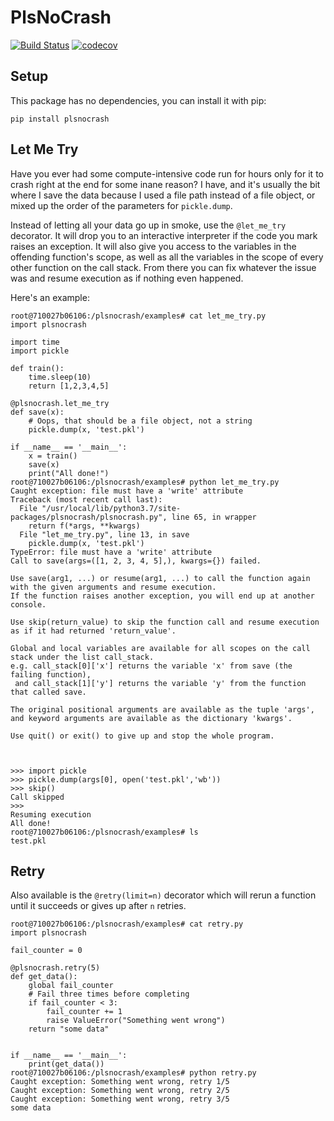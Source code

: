 # PlsNoCrash
[![Build Status](https://travis-ci.org/HenryWConklin/plsnocrash.svg?branch=master)](https://travis-ci.org/HenryWConklin/plsnocrash)
[![codecov](https://codecov.io/gh/HenryWConklin/plsnocrash/branch/master/graph/badge.svg)](https://codecov.io/gh/HenryWConklin/plsnocrash)

## Setup
This package has no dependencies, you can install it with pip:

```pip install plsnocrash```

## Let Me Try
Have you ever had some compute-intensive code run for hours only for it to crash right
at the end for some inane reason? I have, and it's usually the bit where I save the data
because I used a file path instead of a file object, or mixed up the order of the parameters
for `pickle.dump`. 

Instead of letting all your data go up in smoke, use the `@let_me_try` decorator. It will
drop you to an interactive interpreter if the code you mark raises an exception. It will
also give you access to the variables in the offending function's scope, as well as all
the variables in the scope of every other function on the call stack. From there
you can fix whatever the issue was and resume execution as if nothing even happened.


Here's an example:

```
root@710027b06106:/plsnocrash/examples# cat let_me_try.py
import plsnocrash

import time
import pickle

def train():
    time.sleep(10)
    return [1,2,3,4,5]

@plsnocrash.let_me_try
def save(x):
    # Oops, that should be a file object, not a string
    pickle.dump(x, 'test.pkl')

if __name__ == '__main__':
    x = train()
    save(x)
    print("All done!")
root@710027b06106:/plsnocrash/examples# python let_me_try.py
Caught exception: file must have a 'write' attribute
Traceback (most recent call last):
  File "/usr/local/lib/python3.7/site-packages/plsnocrash/plsnocrash.py", line 65, in wrapper
    return f(*args, **kwargs)
  File "let_me_try.py", line 13, in save
    pickle.dump(x, 'test.pkl')
TypeError: file must have a 'write' attribute
Call to save(args=([1, 2, 3, 4, 5],), kwargs={}) failed.

Use save(arg1, ...) or resume(arg1, ...) to call the function again with the given arguments and resume execution.
If the function raises another exception, you will end up at another console.

Use skip(return_value) to skip the function call and resume execution as if it had returned 'return_value'.

Global and local variables are available for all scopes on the call stack under the list call_stack. 
e.g. call_stack[0]['x'] returns the variable 'x' from save (the failing function), 
 and call_stack[1]['y'] returns the variable 'y' from the function that called save.

The original positional arguments are available as the tuple 'args', 
and keyword arguments are available as the dictionary 'kwargs'.

Use quit() or exit() to give up and stop the whole program.



>>> import pickle
>>> pickle.dump(args[0], open('test.pkl','wb'))
>>> skip()
Call skipped
>>>
Resuming execution
All done!
root@710027b06106:/plsnocrash/examples# ls
test.pkl
```

## Retry

Also available is the `@retry(limit=n)` decorator which will rerun a function until it succeeds or 
gives up after `n` retries.

```
root@710027b06106:/plsnocrash/examples# cat retry.py
import plsnocrash

fail_counter = 0

@plsnocrash.retry(5)
def get_data():
    global fail_counter
    # Fail three times before completing
    if fail_counter < 3:
        fail_counter += 1
        raise ValueError("Something went wrong")
    return "some data"


if __name__ == '__main__':
    print(get_data())
root@710027b06106:/plsnocrash/examples# python retry.py
Caught exception: Something went wrong, retry 1/5
Caught exception: Something went wrong, retry 2/5
Caught exception: Something went wrong, retry 3/5
some data
```
